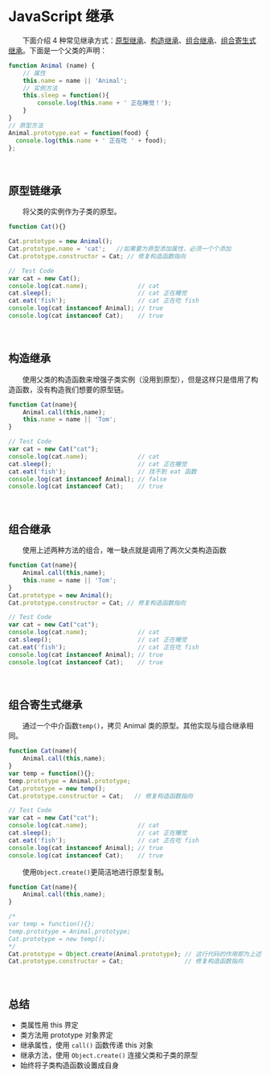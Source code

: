 # JavaScript 继承
　　下面介绍 4 种常见继承方式：[原型继承](#原型链继承)、[构造继承](#构造继承)、[组合继承](#组合继承)、[组合寄生式继承](#组合寄生式继承)。下面是一个父类的声明：
```javascript
function Animal (name) {
    // 属性
    this.name = name || 'Animal';
    // 实例方法
    this.sleep = function(){
        console.log(this.name + ' 正在睡觉！');
    }
}
// 原型方法
Animal.prototype.eat = function(food) {
  console.log(this.name + ' 正在吃 ' + food);
};
```

<br>

## 原型链继承
　　将父类的实例作为子类的原型。
```javascript
function Cat(){}

Cat.prototype = new Animal();
Cat.prototype.name = 'cat';   //如果要为原型添加属性，必须一个个添加
Cat.prototype.constructor = Cat; // 修复构造函数指向

//　Test Code
var cat = new Cat();
console.log(cat.name);              // cat
cat.sleep();                        // cat 正在睡觉
cat.eat('fish');                    // cat 正在吃 fish
console.log(cat instanceof Animal); // true 
console.log(cat instanceof Cat);    // true
```

<br>

## 构造继承
　　使用父类的构造函数来增强子类实例（没用到原型），但是这样只是借用了构造函数，没有构造我们想要的原型链。
```javascript
function Cat(name){
    Animal.call(this,name);
    this.name = name || 'Tom';
}

// Test Code
var cat = new Cat("cat");
console.log(cat.name);              // cat
cat.sleep();                        // cat 正在睡觉
cat.eat('fish');                    // 找不到 eat 函数
console.log(cat instanceof Animal); // false
console.log(cat instanceof Cat);    // true
```

<br>

## 组合继承
　　使用上述两种方法的组合，唯一缺点就是调用了两次父类构造函数
```javascript
function Cat(name){
    Animal.call(this,name);
    this.name = name || 'Tom';
}
Cat.prototype = new Animal();
Cat.prototype.constructor = Cat; // 修复构造函数指向

// Test Code
var cat = new Cat("cat");
console.log(cat.name);              // cat
cat.sleep();                        // cat 正在睡觉
cat.eat('fish');                    // cat 正在吃 fish
console.log(cat instanceof Animal); // true
console.log(cat instanceof Cat);    // true
```

<br>

## 组合寄生式继承
　　通过一个中介函数`temp()`，拷贝 Animal 类的原型。其他实现与组合继承相同。
```javascript
function Cat(name){
    Animal.call(this,name);
}
var temp = function(){};
temp.prototype = Animal.prototype;
Cat.prototype = new temp();
Cat.prototype.constructor = Cat;   // 修复构造函数指向

// Test Code
var cat = new Cat("cat");
console.log(cat.name);              // cat
cat.sleep();                        // cat 正在睡觉
cat.eat('fish');                    // cat 正在吃 fish
console.log(cat instanceof Animal); // true
console.log(cat instanceof Cat);    // true
```

　　使用`Object.create()`更简洁地进行原型复制。
```javascript
function Cat(name){
    Animal.call(this,name);
}

/*
var temp = function(){};
temp.prototype = Animal.prototype;
Cat.prototype = new temp();
*/
Cat.prototype = Object.create(Animal.prototype); // 这行代码的作用即为上述三行代码
Cat.prototype.constructor = Cat;                 // 修复构造函数指向

```
<br>

## 总结
* 类属性用 this 界定
* 类方法用 prototype 对象界定
* 继承属性，使用 `call()` 函数传递 this 对象
* 继承方法，使用 `Object.create()` 连接父类和子类的原型
* 始终将子类构造函数设置成自身
